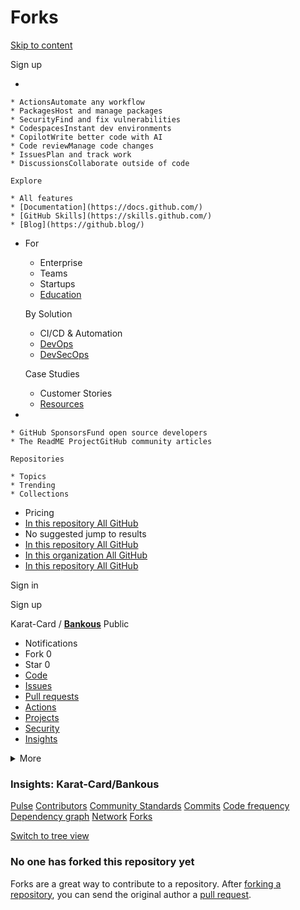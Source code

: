 # Forks

[Skip to content](broken-reference)

Sign up

*

    * ActionsAutomate any workflow
    * PackagesHost and manage packages
    * SecurityFind and fix vulnerabilities
    * CodespacesInstant dev environments
    * CopilotWrite better code with AI
    * Code reviewManage code changes
    * IssuesPlan and track work
    * DiscussionsCollaborate outside of code

    Explore

    * All features
    * [Documentation](https://docs.github.com/)
    * [GitHub Skills](https://skills.github.com/)
    * [Blog](https://github.blog/)
*   For

    * Enterprise
    * Teams
    * Startups
    * [Education](https://education.github.com/)

    By Solution

    * CI/CD & Automation
    * [DevOps](https://resources.github.com/devops/)
    * [DevSecOps](https://resources.github.com/devops/fundamentals/devsecops/)

    Case Studies

    * Customer Stories
    * [Resources](https://resources.github.com/)
*

    * GitHub SponsorsFund open source developers
    * The ReadME ProjectGitHub community articles

    Repositories

    * Topics
    * Trending
    * Collections
* Pricing
* [In this repository All GitHub](broken-reference)
* No suggested jump to results
* [In this repository All GitHub](broken-reference)
* [In this organization All GitHub](broken-reference)
* [In this repository All GitHub](broken-reference)

Sign in

Sign up

Karat-Card / [**Bankous**](broken-reference) Public

* Notifications
* Fork 0
* Star 0
* [Code](broken-reference)
* [Issues](broken-reference)
* [Pull requests](broken-reference)
* [Actions](broken-reference)
* [Projects](broken-reference)
* [Security](broken-reference)
* [Insights](broken-reference)

<details>

<summary>More</summary>

*

</details>

### Insights: Karat-Card/Bankous

[Pulse](broken-reference) [Contributors](.gitbook/assets/contributors) [Community Standards](.gitbook/assets/community) [Commits](<.gitbook/assets/commit activity>) [Code frequency](<.gitbook/assets/code frequency>) [Dependency graph](.gitbook/assets/dependencies) [Network](.gitbook/assets/network) [Forks](broken-reference)

[Switch to tree view](.gitbook/assets/members)

### No one has forked this repository yet

Forks are a great way to contribute to a repository. After [forking a repository](https://docs.github.com/articles/fork-a-repo), you can send the original author a [pull request](https://docs.github.com/articles/using-pull-requests).
